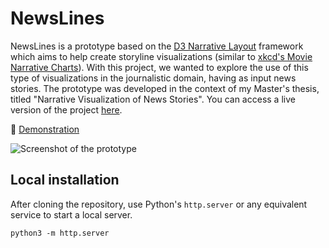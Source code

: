 # NewsLines

NewsLines is a prototype based on the [D3 Narrative Layout](https://github.com/abcnews/d3-layout-narrative) framework which aims to help create storyline visualizations (similar to [xkcd's Movie Narrative Charts](https://xkcd.com/657/)). With this project, we wanted to explore the use of this type of visualizations in the journalistic domain, having as input news stories. The prototype was developed in the context of my Master's thesis, titled "Narrative Visualization of News Stories". You can access a live version of the project [here](https://marianafcosta.github.io/news-story-viz/).

🎥 [Demonstration](https://www.youtube.com/watch?v=vpcV14YP7TY)

![Screenshot of the prototype](https://imgur.com/O6VzT7S.png)

## Local installation

After cloning the repository, use Python's `http.server` or any equivalent service to start a local server. 

```
python3 -m http.server
```
